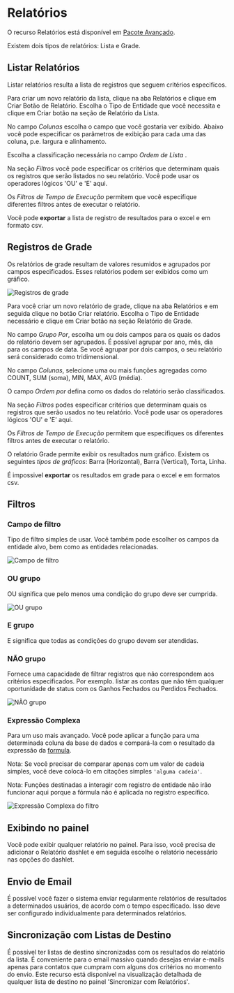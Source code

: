 # Relatórios

O recurso Relatórios está disponível em [Pacote Avançado](https://www.espocrm.com/extensions/advanced-pack/).

Existem dois tipos de relatórios: Lista e Grade. 

## Listar Relatórios

Listar relatórios resulta a lista de registros que seguem critérios especificos.

Para criar um novo relatório da lista, clique na aba Relatórios e clique em Criar Botão de Relatório. Escolha o Tipo de Entidade que você necessita e clique em Criar botão na seção de Relatório da Lista.

No campo _Colunas_ escolha o campo que você gostaria ver exibido. Abaixo você pode especificar os parâmetros de exibição para cada uma das coluna, p.e. largura e alinhamento.

Escolha a classificação necessária no campo _Ordem de Lista_ . 

Na seção _Filtros_ você pode especificar os critérios que determinam quais os registros que serão listados no seu relatório. Você pode usar os operadores lógicos 'OU' e 'E' aqui.

Os _Filtros de Tempo de Execução_ permitem que você especifique diferentes filtros antes de executar o relatório.

Você pode __exportar__ a lista de registro de resultados para o excel e em formato csv.

## Registros de Grade

Os relatórios de grade resultam de valores resumidos e agrupados por campos especificados. Esses relatórios podem ser exibidos como um gráfico.

![Registros de grade](../_static/images/user-guide/reports/grid.png)

Para você criar um novo relatório de grade, clique na aba Relatórios e em seguida clique no botão Criar relatório. Escolha o Tipo de Entidade necessário e clique em Criar botão na seção Relatório de Grade.

No campo _Grupo Por_, escolha um ou dois campos para os quais os dados do relatório devem ser agrupados. É possível agrupar por ano, mês, dia para os campos de data. Se você agrupar por dois campos, o seu relatório será considerado como tridimensional.

No campo _Colunas_, selecione uma ou mais funções agregadas como COUNT, SUM (soma), MIN, MAX, AVG (média).

O campo _Ordem por_ defina como os dados do relatório serão classificados.

Na seção _Filtros_ podes especificar critérios que determinam quais os registros que serão usados no teu relatório. Você pode usar os operadores lógicos 'OU' e 'E' aqui.

Os _Filtros de Tempo de Execução_ permitem que especifiques os diferentes filtros antes de executar o relatório.

O relatório Grade permite exibir os resultados num gráfico. Existem os seguintes _tipos de gráficos_: Barra (Horizontal), Barra (Vertical), Torta, Linha.

É impossivel __exportar__ os resultados em grade para o excel e em formatos csv.

## Filtros

### Campo de filtro

Tipo de filtro simples de usar. Você também pode escolher os campos da entidade alvo, bem como as entidades relacionadas.

![Campo de filtro](../_static/images/user-guide/reports/filter-field.png)

### OU grupo

OU significa que pelo menos uma condição do grupo deve ser cumprida.

![OU grupo](../_static/images/user-guide/reports/filter-or.png)

### E grupo

E significa que todas as condições do grupo devem ser atendidas.

### NÃO grupo

Fornece uma capacidade de filtrar registros que não correspondem aos critérios especificados. Por exemplo. listar as contas que não têm qualquer oportunidade de status com os Ganhos Fechados ou Perdidos Fechados.

![NÃO grupo](../_static/images/user-guide/reports/filter-not.png)

### Expressão Complexa

Para um uso mais avançado. Você pode aplicar a função para uma determinada coluna da base de dados e compará-la com o resultado da expressão da [formula](../administration/formula.md).

Nota: Se você precisar de comparar apenas com um valor de cadeia simples, você deve colocá-lo em citações simples `'alguma cadeia'`.

Nota: Funções destinadas a interagir com registro de entidade não irão funcionar aqui porque a fórmula não é aplicada no registro específico.

![Expressão Complexa do filtro](../_static/images/user-guide/reports/filter-complex.png)

## Exibindo no painel

Você pode exibir qualquer relatório no painel. Para isso, você precisa de adicionar o Relatório dashlet e em seguida escolhe o relatório necessário nas opções do dashlet.

## Envio de Email

É possível você fazer o sistema enviar regularmente relatórios de resultados a determinados usuários, de acordo com o tempo especificado. Isso deve ser configurado individualmente para determinados relatórios.

## Sincronização com Listas de Destino

É possível ter listas de destino sincronizadas com os resultados do relatório da lista. É conveniente para o email massivo quando desejas enviar e-mails apenas para contatos que cumpram com alguns dos critérios no momento do envio. Este recurso está disponível na visualização detalhada de qualquer lista de destino no painel 'Sincronizar com Relatórios'.
